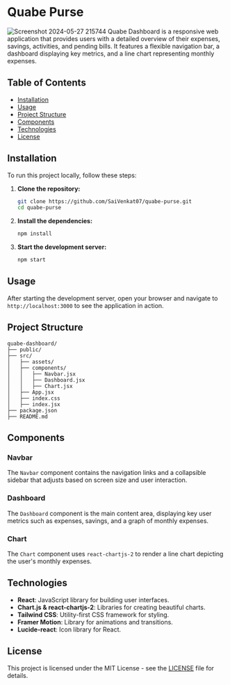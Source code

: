 # Quabe Purse
![Screenshot 2024-05-27 215744](https://github.com/SaiVenkat07/quabe-purse/assets/125186243/4d30f116-746c-4bdc-abc2-d9af6a94a9d8)
Quabe Dashboard is a responsive web application that provides users with a detailed overview of their expenses, savings, activities, and pending bills. It features a flexible navigation bar, a dashboard displaying key metrics, and a line chart representing monthly expenses.

## Table of Contents

- [Installation](#installation)
- [Usage](#usage)
- [Project Structure](#project-structure)
- [Components](#components)
- [Technologies](#technologies)
- [License](#license)

## Installation

To run this project locally, follow these steps:

1. **Clone the repository:**
   ```bash
   git clone https://github.com/SaiVenkat07/quabe-purse.git
   cd quabe-purse
   ```

2. **Install the dependencies:**
   ```bash
   npm install
   ```

3. **Start the development server:**
   ```bash
   npm start
   ```

## Usage

After starting the development server, open your browser and navigate to `http://localhost:3000` to see the application in action.

## Project Structure

```
quabe-dashboard/
├── public/
├── src/
│   ├── assets/
│   ├── components/
│   │   ├── Navbar.jsx
│   │   ├── Dashboard.jsx
│   │   ├── Chart.jsx
│   ├── App.jsx
│   ├── index.css
│   ├── index.jsx
├── package.json
├── README.md
```

## Components

### Navbar

The `Navbar` component contains the navigation links and a collapsible sidebar that adjusts based on screen size and user interaction.

### Dashboard

The `Dashboard` component is the main content area, displaying key user metrics such as expenses, savings, and a graph of monthly expenses.

### Chart

The `Chart` component uses `react-chartjs-2` to render a line chart depicting the user's monthly expenses.

## Technologies

- **React**: JavaScript library for building user interfaces.
- **Chart.js & react-chartjs-2**: Libraries for creating beautiful charts.
- **Tailwind CSS**: Utility-first CSS framework for styling.
- **Framer Motion**: Library for animations and transitions.
- **Lucide-react**: Icon library for React.

## License

This project is licensed under the MIT License - see the [LICENSE](LICENSE) file for details.
```
